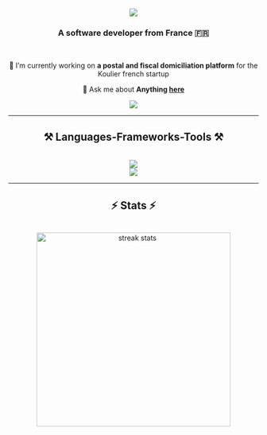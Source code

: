 <h1 align="center">
    <img src="https://readme-typing-svg.herokuapp.com/?font=Meslo&duration=3000&color=39D353&center=true&lines=Hi+There!+👋;+I'm+Matteo+Glock!;" />
</h1>

<h3 align="center">A software developer from France 🇫🇷</h3>

<br/>

<div align="center">
 
 🔭 I’m currently working on **a postal and fiscal domiciliation platform** for the Koulier french startup
 
 <!--  🌱 I’m currently learning **Thai language, Whisper, Kubernetes** -->

💬 Ask me about **Anything [here](https://github.com/mgloc/issues)**

 </div>
 
<div align="center"> 
  <a href="https://linkedin.com/in/mglock" target="_blank">
    <img src="https://img.shields.io/badge/LinkedIn-0077B5?style=for-the-badge&logo=linkedin&logoColor=white" target="_blank" />
  </a>
</div>

 <hr/>
 
<h2 align="center">⚒️ Languages-Frameworks-Tools ⚒️</h2>
<br/>
<div align="center">
    <img src="https://skillicons.dev/icons?i=typescript,go,rust,python,nodejs,javascript,postgresql,svelte" />
    <br>
    <img src="https://skillicons.dev/icons?i=docker,kubernetes,github,figma,tailwind" />
</div>

<hr/>

<h2 align="center">⚡ Stats ⚡</h2>
<br>
<div align=center>
  <img width=390 src="https://github-readme-streak-stats-salesp07.vercel.app/?user=mgloc&count_private=true&theme=github-dark&border_radius=10" alt="streak stats"/>
  
</div>
